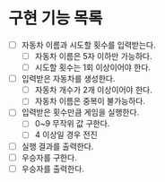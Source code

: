 # 구현 기능 목록
- [ ] 자동차 이름과 시도할 횟수를 입력받는다.
  - [ ] 자동차 이름은 5자 이하만 가능하다.
  - [ ] 시도할 횟수는 1회 이상이어야 한다.
- [ ] 입력받은 자동차를 생성한다.
  - [ ] 자동차 개수가 2개 이상이어야 한다.
  - [ ] 자동차 이름은 중복이 불가능하다.
- [ ] 입력받은 횟수만큼 게임을 실행한다.
  - [ ] 0~9 무작위 값 구한다.
  - [ ] 4 이상일 경우 전진
- [ ] 실행 결과를 출력한다.
- [ ] 우승자를 구한다.
- [ ] 우승자를 출력한다.